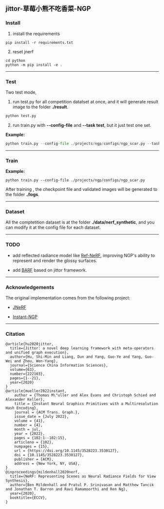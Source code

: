 ## jittor-草莓小熊不吃香菜-NGP



### Install

1. install the requirements

```shell
pip install -r requirements.txt
```

2. reset jnerf

```
cd python
python -m pip install -e .
```



------

### Test

Two test mode,

1. run test.py for all competition datatset at once, and it will generate result image to the folder **./result**. 

```python
python test.py
```



2. run train.py with **--config-file** and **--task test**, but it just test one set.

**Example:**

```python
python train.py --config-file ./projects/ngp/configs/ngp_scar.py --task test
```



------

### Train

**Example:**

```
python train.py --config-file ./projects/ngp/configs/ngp_scar.py
```

After training , the checkpoint file and validated images will be generated to the folder **./logs**.



------

### Dataset

All the comptetition dataset is at the folder **./data/nerf_synthetic**, and you can modify it at the config file for each dataset.



------

### TODO

* add reflected radiance model like [Ref-NeRF](https://dorverbin.github.io/refnerf/), improving NGP's ability to represent and render the glossy surfaces.

* add [BARF](https://github.com/chenhsuanlin/bundle-adjusting-NeRF) based on jittor framework.



------

### Acknowledgements

The original implementation comes from the following project:

* [JNeRF](https://github.com/Jittor/JNeRF)

* [Instant-NGP](https://github.com/NVlabs/instant-ngp)

  

------

### Citation

```
@article{hu2020jittor,
  title={Jittor: a novel deep learning framework with meta-operators and unified graph execution},
  author={Hu, Shi-Min and Liang, Dun and Yang, Guo-Ye and Yang, Guo-Wei and Zhou, Wen-Yang},
  journal={Science China Information Sciences},
  volume={63},
  number={222103},
  pages={1--21},
  year={2020}
}
@article{mueller2022instant,
    author = {Thomas M\"uller and Alex Evans and Christoph Schied and Alexander Keller},
    title = {Instant Neural Graphics Primitives with a Multiresolution Hash Encoding},
    journal = {ACM Trans. Graph.},
    issue_date = {July 2022},
    volume = {41},
    number = {4},
    month = jul,
    year = {2022},
    pages = {102:1--102:15},
    articleno = {102},
    numpages = {15},
    url = {https://doi.org/10.1145/3528223.3530127},
    doi = {10.1145/3528223.3530127},
    publisher = {ACM},
    address = {New York, NY, USA},
}
@inproceedings{mildenhall2020nerf,
  title={NeRF: Representing Scenes as Neural Radiance Fields for View Synthesis},
  author={Ben Mildenhall and Pratul P. Srinivasan and Matthew Tancik and Jonathan T. Barron and Ravi Ramamoorthi and Ren Ng},
  year={2020},
  booktitle={ECCV},
}
```

